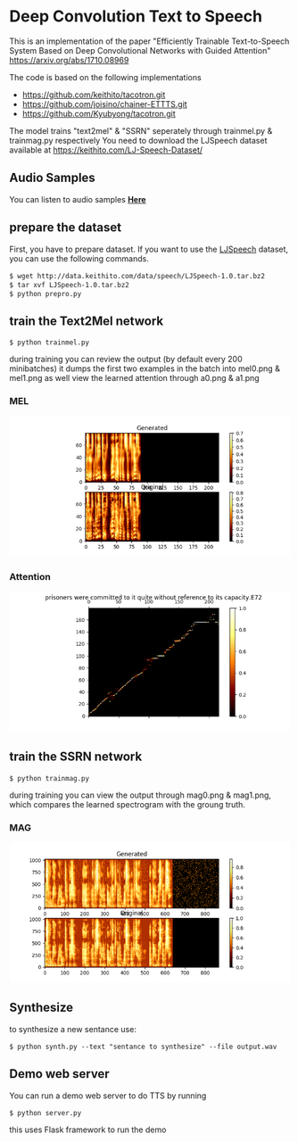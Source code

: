 # Deep Convolution Text to Speech 
This is an implementation of the paper "Efficiently Trainable Text-to-Speech System Based on Deep Convolutional Networks with Guided Attention" https://arxiv.org/abs/1710.08969

The code is based on the following implementations
- https://github.com/keithito/tacotron.git
- https://github.com/joisino/chainer-ETTTS.git
- https://github.com/Kyubyong/tacotron.git

The model trains "text2mel" & "SSRN" seperately through trainmel.py & trainmag.py respectively
You need to download the LJSpeech dataset available at https://keithito.com/LJ-Speech-Dataset/

## Audio Samples

You can listen to audio samples **[Here](https:://eazhary.github.io/samples.html)**

## prepare the dataset

First, you have to prepare dataset. If you want to use the [LJSpeech](https://keithito.com/LJ-Speech-Dataset/) dataset, you can use the following commands.

```
$ wget http://data.keithito.com/data/speech/LJSpeech-1.0.tar.bz2
$ tar xvf LJSpeech-1.0.tar.bz2
$ python prepro.py 
```
## train the Text2Mel network

```
$ python trainmel.py
```

during training you can review the output (by default every 200 minibatches) it dumps the first two examples in the batch into mel0.png & mel1.png as well view the learned attention through a0.png & a1.png

### MEL
<img src="fig/mel0.png">

### Attention
<img src="fig/a0.png">

## train the SSRN network

```
$ python trainmag.py
```

during training you can view the output through mag0.png & mag1.png, which compares the learned spectrogram with the groung truth.

### MAG
<img src="fig/mag0.png">

## Synthesize

to synthesize a new sentance use:
```
$ python synth.py --text "sentance to synthesize" --file output.wav
```

## Demo web server

You can run a demo web server to do TTS by running
```
$ python server.py
```

this uses Flask framework to run the demo
